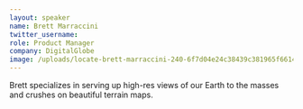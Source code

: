 ```yaml
---
layout: speaker
name: Brett Marraccini
twitter_username: 
role: Product Manager
company: DigitalGlobe
image: /uploads/locate-brett-marraccini-240-6f7d04e24c38439c381965f661451f32.jpg
---
```


Brett specializes in serving up high-res views of our Earth to the masses and crushes on beautiful terrain maps.